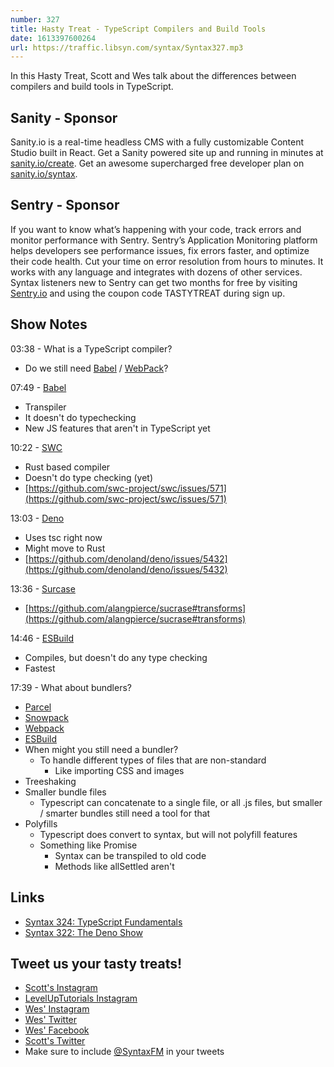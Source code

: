 ```yaml
---
number: 327
title: Hasty Treat - TypeScript Compilers and Build Tools
date: 1613397600264
url: https://traffic.libsyn.com/syntax/Syntax327.mp3
---
```


In this Hasty Treat, Scott and Wes talk about the differences between compilers and build tools in TypeScript.

## Sanity - Sponsor
Sanity.io is a real-time headless CMS with a fully customizable Content Studio built in React. Get a Sanity powered site up and running in minutes at [sanity.io/create](https://www.sanity.io/create). Get an awesome supercharged free developer plan on [sanity.io/syntax](https://www.sanity.io/syntax).

## Sentry - Sponsor
If you want to know what’s happening with your code, track errors and monitor performance with Sentry. Sentry’s Application Monitoring platform helps developers see performance issues, fix errors faster, and optimize their code health. Cut your time on error resolution from hours to minutes. It works with any language and integrates with dozens of other services. Syntax listeners new to Sentry can get two months for free by visiting [Sentry.io](https://sentry.io/) and using the coupon code TASTYTREAT during sign up.

## Show Notes
03:38 - What is a TypeScript compiler?
* Do we still need [Babel](https://babeljs.io/) / [WebPack](https://webpack.js.org/)?

07:49 - [Babel](https://babeljs.io/)
* Transpiler
* It doesn't do typechecking
* New JS features that aren't in TypeScript yet

10:22 - [SWC](https://swc.rs/)
* Rust based compiler
* Doesn't do type checking (yet)
* [https://github.com/swc-project/swc/issues/571](https://github.com/swc-project/swc/issues/571)

13:03 - [Deno](https://deno.land/)
* Uses tsc right now
* Might move to Rust
* [https://github.com/denoland/deno/issues/5432](https://github.com/denoland/deno/issues/5432)

13:36 - [Surcase](https://github.com/alangpierce/sucrase)
* [https://github.com/alangpierce/sucrase#transforms](https://github.com/alangpierce/sucrase#transforms)

14:46 - [ESBuild](https://esbuild.github.io/)
* Compiles, but doesn't do any type checking
* Fastest

17:39 - What about bundlers?
* [Parcel](https://parceljs.org/)
* [Snowpack](https://www.snowpack.dev/)
* [Webpack](https://webpack.js.org/)
* [ESBuild](https://esbuild.github.io/)
* When might you still need a bundler?
  * To handle different types of files that are non-standard
    * Like importing CSS and images
* Treeshaking
* Smaller bundle files
  * Typescript can concatenate to a single file, or all .js files, but smaller / smarter bundles still need a tool for that
* Polyfills
  * Typescript does convert to syntax, but will not polyfill features
  * Something like Promise
    * Syntax can be transpiled to old code
    * Methods like allSettled aren't

## Links
* [Syntax 324: TypeScript Fundamentals](https://syntax.fm/show/324/typescript-fundamentals)
* [Syntax 322: The Deno Show](https://syntax.fm/show/322/the-deno-show)

## Tweet us your tasty treats!
* [Scott's Instagram](https://www.instagram.com/stolinski/)
* [LevelUpTutorials Instagram](https://www.instagram.com/LevelUpTutorials/)
* [Wes' Instagram](https://www.instagram.com/wesbos/)
* [Wes' Twitter](https://twitter.com/wesbos)
* [Wes' Facebook](https://www.facebook.com/wesbos.developer)
* [Scott's Twitter](https://twitter.com/stolinski)
* Make sure to include [@SyntaxFM](https://twitter.com/SyntaxFM) in your tweets

